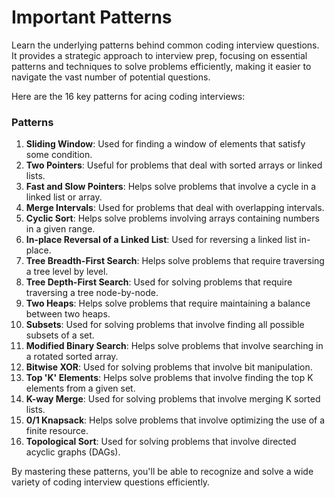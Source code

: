 # Important Patterns
Learn the underlying patterns behind common coding interview questions. It provides a strategic approach to interview prep, focusing on essential patterns and techniques to solve problems efficiently, making it easier to navigate the vast number of potential questions.

Here are the 16 key patterns for acing coding interviews:

### Patterns 

1. **Sliding Window**: Used for finding a window of elements that satisfy some condition.
2. **Two Pointers**: Useful for problems that deal with sorted arrays or linked lists.
3. **Fast and Slow Pointers**: Helps solve problems that involve a cycle in a linked list or array.
4. **Merge Intervals**: Used for problems that deal with overlapping intervals.
5. **Cyclic Sort**: Helps solve problems involving arrays containing numbers in a given range.
6. **In-place Reversal of a Linked List**: Used for reversing a linked list in-place.
7. **Tree Breadth-First Search**: Helps solve problems that require traversing a tree level by level.
8. **Tree Depth-First Search**: Used for solving problems that require traversing a tree node-by-node.
9. **Two Heaps**: Helps solve problems that require maintaining a balance between two heaps.
10. **Subsets**: Used for solving problems that involve finding all possible subsets of a set.
11. **Modified Binary Search**: Helps solve problems that involve searching in a rotated sorted array.
12. **Bitwise XOR**: Used for solving problems that involve bit manipulation.
13. **Top 'K' Elements**: Helps solve problems that involve finding the top K elements from a given set.
14. **K-way Merge**: Used for solving problems that involve merging K sorted lists.
15. **0/1 Knapsack**: Helps solve problems that involve optimizing the use of a finite resource.
16. **Topological Sort**: Used for solving problems that involve directed acyclic graphs (DAGs).

By mastering these patterns, you'll be able to recognize and solve a wide variety of coding interview questions efficiently.
